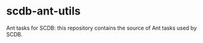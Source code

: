 scdb-ant-utils
==============

Ant tasks for SCDB: this repository contains the source of Ant tasks used by SCDB.

